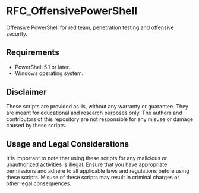 # RFC_OffensivePowerShell
Offensive PowerShell for red team, penetration testing and offensive security.

## Requirements
* PowerShell 5.1 or later.
* Windows operating system.

## Disclaimer
These scripts are provided as-is, without any warranty or guarantee. They are meant for educational and research purposes only. The authors and contributors of this repository are not responsible for any misuse or damage caused by these scripts.

## Usage and Legal Considerations
It is important to note that using these scripts for any malicious or unauthorized activities is illegal. Ensure that you have appropriate permissions and adhere to all applicable laws and regulations before using these scripts. Misuse of these scripts may result in criminal charges or other legal consequences.